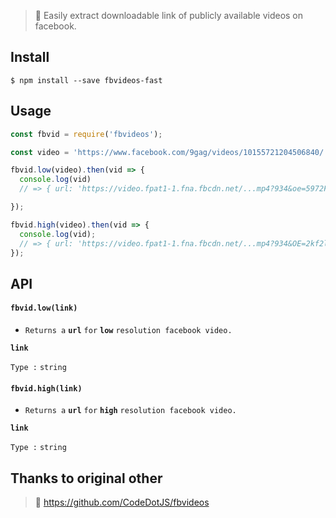 

> :link: Easily extract downloadable link of publicly available videos on facebook.

## Install

```
$ npm install --save fbvideos-fast
```

## Usage

```js
const fbvid = require('fbvideos');

const video = 'https://www.facebook.com/9gag/videos/10155721204506840/';

fbvid.low(video).then(vid => {
  console.log(vid)
  // => { url: 'https://video.fpat1-1.fna.fbcdn.net/...mp4?934&oe=5972F363' }

});

fbvid.high(video).then(vid => {
  console.log(vid);
  // => { url: 'https://video.fpat1-1.fna.fbcdn.net/...mp4?934&OE=2kf2lf4g' }
});
```

## API

#### __`fbvid.low(link)`__

- `Returns a` __`url`__ `for` __`low`__ `resolution facebook video.`

__`link`__

`Type :` `string`

#### __`fbvid.high(link)`__

- `Returns a` __`url`__ `for` __`high`__ `resolution facebook video.`

__`link`__

`Type :` `string`

## Thanks to original other
> :link: https://github.com/CodeDotJS/fbvideos
